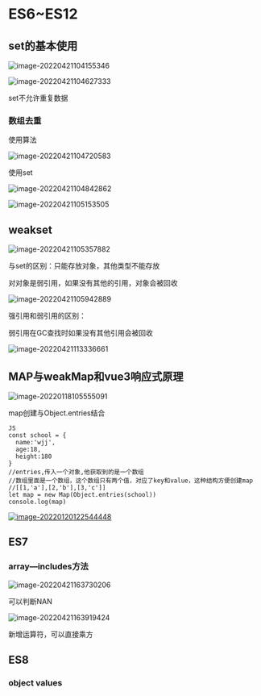 # ES6~ES12



## set的基本使用

![image-20220421104155346](https://ypyun-cdn.u1n1.com/img/picgo/2022/04/21/20220421104155.png)

![image-20220421104627333](https://ypyun-cdn.u1n1.com/img/picgo/2022/04/21/20220421104627.png)



set不允许重复数据

### 数组去重

使用算法

![image-20220421104720583](https://ypyun-cdn.u1n1.com/img/picgo/2022/04/21/20220421104720.png)

使用set

![image-20220421104842862](https://ypyun-cdn.u1n1.com/img/picgo/2022/04/21/20220421104842.png)



![image-20220421105153505](https://ypyun-cdn.u1n1.com/img/picgo/2022/04/21/20220421105153.png)

## weakset

![image-20220421105357882](https://ypyun-cdn.u1n1.com/img/picgo/2022/04/21/20220421105357.png)

与set的区别：只能存放对象，其他类型不能存放

对对象是弱引用，如果没有其他的引用，对象会被回收

![image-20220421105942889](https://ypyun-cdn.u1n1.com/img/picgo/2022/04/21/20220421105942.png)

强引用和弱引用的区别：

弱引用在GC查找时如果没有其他引用会被回收

![image-20220421113336661](https://ypyun-cdn.u1n1.com/img/picgo/2022/04/21/20220421113336.png)

## MAP与weakMap和vue3响应式原理

![image-20220118105555091](https://ypyun-cdn.u1n1.com/img/picgo/2022/04/21/20220421163452.png)

 

 map创建与Object.entries结合

```
JS
const school = {
  name:'wjj',
  age:18,
  height:180
}
//entries,传入一个对象,他获取到的是一个数组
//数组里面是一个数组，这个数组只有两个值，对应了key和value，这种结构方便创建map
//[[1,'a'],[2,'b'],[3,'c']]
let map = new Map(Object.entries(school))
console.log(map)
```

[![image-20220120122544448](https://ypyun-cdn.u1n1.com/img/picgo/2022/04/21/20220421163503.png)](https://cdn.u1n1.com/img/picgo202204152343072.png)



## ES7

### array—includes方法

![image-20220421163730206](https://ypyun-cdn.u1n1.com/img/picgo/2022/04/21/20220421163730.png)

可以判断NAN



![image-20220421163919424](https://ypyun-cdn.u1n1.com/img/picgo/2022/04/21/20220421163919.png)

新增运算符，可以直接乘方

## ES8

### object values



